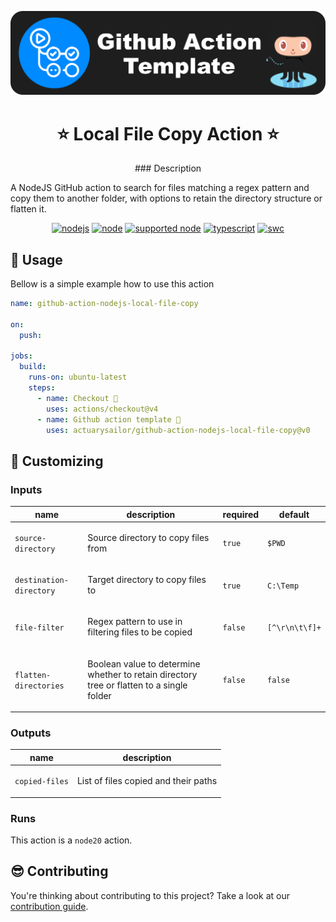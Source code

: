 <p align="center">
  <a href="https://github.com/actuarysailor/github-action-nodejs-local-file-copy" target="blank"><img src="images/logo.png" alt="Local File Copy Action" width="512" /></a>
</p>

<h1 align="center">⭐ Local File Copy Action ⭐</h1>

<p align="center">
<!-- action-docs-description source="action.yml" -->
### Description

A NodeJS GitHub action to search for files matching a regex pattern
and copy them to another folder, with options to retain the
directory structure or flatten it.
<!-- action-docs-description source="action.yml" -->
</p>

<p align="center">
  <a href="https://github.com/actuarysailor/github-action-nodejs-local-file-copy/actions/workflows/node.yml?branch=main"><img src="https://github.com/actuarysailor/github-action-nodejs-local-file-copy/actions/workflows/node.yml/badge.svg?branch=main" alt="nodejs"/></a>
  <a href="https://nodejs.org/docs/latest-v20.x/api/index.html"><img src="https://img.shields.io/badge/node-20.x-green.svg" alt="node"/></a>
  <a href="https://nodejs.org"><img src="https://img.shields.io/badge/supported_node-18.x_--_20.x-forestgreen.svg" alt="supported node"/></a>
  <a href="https://www.typescriptlang.org/"><img src="https://img.shields.io/badge/typescript-5.x-blue.svg" alt="typescript"/></a>
  <a href="https://vitest.dev/"><img src="https://img.shields.io/badge/Test-Vitest_-yellow.svg" alt="swc"/></a>
</p>

<!-- action-docs-usage source="action-file.yml" project="actuarysailor/github-action-nodejs-local-file-copy" version="v0.11.0" x-release-please-version --> 
## 👀 Usage

Bellow is a simple example how to use this action

```yaml
name: github-action-nodejs-local-file-copy

on:
  push:

jobs:
  build:
    runs-on: ubuntu-latest
    steps:
      - name: Checkout 🛬
        uses: actions/checkout@v4
      - name: Github action template 🤩
        uses: actuarysailor/github-action-nodejs-local-file-copy@v0
```
<!-- action-docs-usage source="action-file.yml" project="actuarysailor/github-action-nodejs-local-file-copy" version="v0.11.0" x-release-please-version --> 

## 💅 Customizing

<!-- action-docs-inputs source="action.yml" -->
### Inputs

| name | description | required | default |
| --- | --- | --- | --- |
| `source-directory` | <p>Source directory to copy files from</p> | `true` | `$PWD` |
| `destination-directory` | <p>Target directory to copy files to</p> | `true` | `C:\Temp` |
| `file-filter` | <p>Regex pattern  to use in filtering files to be copied</p> | `false` | `[^\r\n\t\f]+` |
| `flatten-directories` | <p>Boolean value to determine whether to retain directory tree or flatten to a single folder</p> | `false` | `false` |
<!-- action-docs-inputs source="action.yml" -->

<!-- action-docs-outputs source="action.yml" -->
### Outputs

| name | description |
| --- | --- |
| `copied-files` | <p>List of files copied and their paths</p> |
<!-- action-docs-outputs source="action.yml" -->

<!-- action-docs-runs source="action.yml" -->
### Runs

This action is a `node20` action.
<!-- action-docs-runs source="action.yml" -->

## 😎 Contributing

You're thinking about contributing to this project? Take a look at our [contribution guide](docs/CONTRIBUTING.md).

